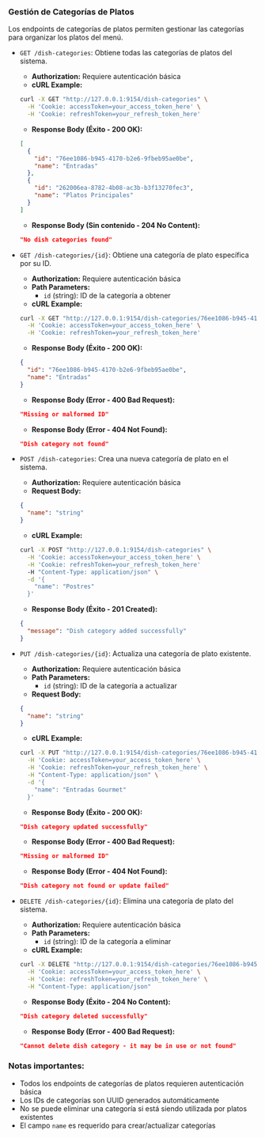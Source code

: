 ### Gestión de Categorías de Platos

Los endpoints de categorías de platos permiten gestionar las categorías para organizar los platos del menú.

- `GET /dish-categories`: Obtiene todas las categorías de platos del sistema.
  - **Authorization:** Requiere autenticación básica
  - **cURL Example:**
  ```bash
  curl -X GET "http://127.0.0.1:9154/dish-categories" \
    -H 'Cookie: accessToken=your_access_token_here' \
    -H 'Cookie: refreshToken=your_refresh_token_here'
  ```
  - **Response Body (Éxito - 200 OK):**
  ```json
  [
    {
      "id": "76ee1086-b945-4170-b2e6-9fbeb95ae0be",
      "name": "Entradas"
    },
    {
      "id": "262006ea-8782-4b08-ac3b-b3f13270fec3",
      "name": "Platos Principales"
    }
  ]
  ```
  - **Response Body (Sin contenido - 204 No Content):**
  ```json
  "No dish categories found"
  ```

- `GET /dish-categories/{id}`: Obtiene una categoría de plato específica por su ID.
  - **Authorization:** Requiere autenticación básica
  - **Path Parameters:**
    - `id` (string): ID de la categoría a obtener
  - **cURL Example:**
  ```bash
  curl -X GET "http://127.0.0.1:9154/dish-categories/76ee1086-b945-4170-b2e6-9fbeb95ae0be" \
    -H 'Cookie: accessToken=your_access_token_here' \
    -H 'Cookie: refreshToken=your_refresh_token_here'
  ```
  - **Response Body (Éxito - 200 OK):**
  ```json
  {
    "id": "76ee1086-b945-4170-b2e6-9fbeb95ae0be",
    "name": "Entradas"
  }
  ```
  - **Response Body (Error - 400 Bad Request):**
  ```json
  "Missing or malformed ID"
  ```
  - **Response Body (Error - 404 Not Found):**
  ```json
  "Dish category not found"
  ```

- `POST /dish-categories`: Crea una nueva categoría de plato en el sistema.
  - **Authorization:** Requiere autenticación básica
  - **Request Body:**
  ```json
  {
    "name": "string"
  }
  ```
  - **cURL Example:**
  ```bash
  curl -X POST "http://127.0.0.1:9154/dish-categories" \
    -H 'Cookie: accessToken=your_access_token_here' \
    -H 'Cookie: refreshToken=your_refresh_token_here'
    -H "Content-Type: application/json" \
    -d '{
      "name": "Postres"
    }'
  ```
  - **Response Body (Éxito - 201 Created):**
  ```json
  {
    "message": "Dish category added successfully"
  }
  ```

- `PUT /dish-categories/{id}`: Actualiza una categoría de plato existente.
  - **Authorization:** Requiere autenticación básica
  - **Path Parameters:**
    - `id` (string): ID de la categoría a actualizar
  - **Request Body:**
  ```json
  {
    "name": "string"
  }
  ```
  - **cURL Example:**
  ```bash
  curl -X PUT "http://127.0.0.1:9154/dish-categories/76ee1086-b945-4170-b2e6-9fbeb95ae0be" \
    -H 'Cookie: accessToken=your_access_token_here' \
    -H 'Cookie: refreshToken=your_refresh_token_here' \
    -H "Content-Type: application/json" \
    -d '{
      "name": "Entradas Gourmet"
    }'
  ```
  - **Response Body (Éxito - 200 OK):**
  ```json
  "Dish category updated successfully"
  ```
  - **Response Body (Error - 400 Bad Request):**
  ```json
  "Missing or malformed ID"
  ```
  - **Response Body (Error - 404 Not Found):**
  ```json
  "Dish category not found or update failed"
  ```

- `DELETE /dish-categories/{id}`: Elimina una categoría de plato del sistema.
  - **Authorization:** Requiere autenticación básica
  - **Path Parameters:**
    - `id` (string): ID de la categoría a eliminar
  - **cURL Example:**
  ```bash
  curl -X DELETE "http://127.0.0.1:9154/dish-categories/76ee1086-b945-4170-b2e6-9fbeb95ae0be" \
    -H 'Cookie: accessToken=your_access_token_here' \
    -H 'Cookie: refreshToken=your_refresh_token_here' \
    -H "Content-Type: application/json"
  ```
  - **Response Body (Éxito - 204 No Content):**
  ```json
  "Dish category deleted successfully"
  ```
  - **Response Body (Error - 400 Bad Request):**
  ```json
  "Cannot delete dish category - it may be in use or not found"
  ```

### Notas importantes:
- Todos los endpoints de categorías de platos requieren autenticación básica
- Los IDs de categorías son UUID generados automáticamente
- No se puede eliminar una categoría si está siendo utilizada por platos existentes
- El campo `name` es requerido para crear/actualizar categorías
